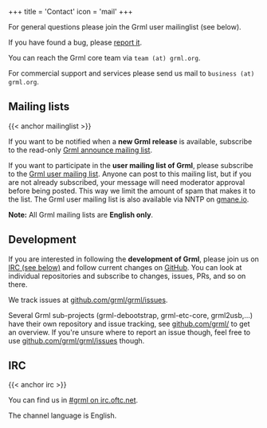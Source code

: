 +++
title = 'Contact'
icon = 'mail'
+++

For general questions please join the Grml user mailinglist (see below).

If you have found a bug, please [report it](/bugs/).

You can reach the Grml core team via `team (at) grml.org`.

For commercial support and services please send us mail to `business (at) grml.org`.

## Mailing lists
{{< anchor mailinglist >}}

If you want to be notified when a **new Grml release** is available, subscribe to the read-only [Grml announce mailing list](http://ml.grml.org/postorius/lists/grml-announce.ml.grml.org).

If you want to participate in the **user mailing list of Grml**, please subscribe to the [Grml user mailing list](http://ml.grml.org/postorius/lists/grml.ml.grml.org).
Anyone can post to this mailing list, but if you are not already subscribed, your message will need moderator approval before being posted.
This way we limit the amount of spam that makes it to the list.
The Grml user mailing list is also available via NNTP on [gmane.io](https://gmane.io/).

**Note:** All Grml mailing lists are **English only**.

## Development

If you are interested in following the **development of Grml**, please join us on [IRC (see below)](#irc) and follow current changes on [GitHub](https://github.com/grml/).
You can look at individual repositories and subscribe to changes, issues, PRs, and so on there.

We track issues at [github.com/grml/grml/issues](https://github.com/grml/grml/issues).

Several Grml sub-projects (grml-debootstrap, grml-etc-core, grml2usb,...) have their own repository and issue tracking, see [github.com/grml/](https://github.com/grml/) to get an overview.
If you're unsure where to report an issue though, feel free to use [github.com/grml/grml/issues](https://github.com/grml/grml/issues) though.

## IRC
{{< anchor irc >}}

You can find us in [#grml on irc.oftc.net](irc://irc.oftc.net/grml).

The channel language is English.
